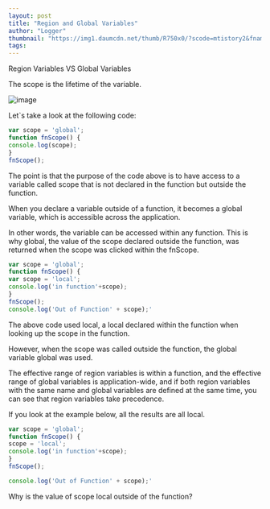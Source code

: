 ```yaml
---
layout: post
title: "Region and Global Variables"
author: "Logger"
thumbnail: "https://img1.daumcdn.net/thumb/R750x0/?scode=mtistory2&fname=https%3A%2F%2Ft1.daumcdn.net%2Fcfile%2Ftistory%2F270FA94256948E581D"
tags: 
---
```



Region Variables VS Global Variables

The scope is the lifetime of the variable.

![image](https://t1.daumcdn.net/cfile/tistory/270FA94256948E581D)

Let`s take a look at the following code:

```js
var scope = 'global';
function fnScope() {
console.log(scope);
}
fnScope();
```

The point is that the purpose of the code above is to have access to a variable called scope that is not declared in the function but outside the function.

When you declare a variable outside of a function, it becomes a global variable, which is accessible across the application.

In other words, the variable can be accessed within any function. This is why global, the value of the scope declared outside the function, was returned when the scope was clicked within the fnScope.

```js
var scope = 'global';
function fnScope() {
var scope = 'local';
console.log('in function'+scope);
}
fnScope();
console.log('Out of Function' + scope);'
```

The above code used local, a local declared within the function when looking up the scope in the function.

However, when the scope was called outside the function, the global variable global was used.

The effective range of region variables is within a function, and the effective range of global variables is application-wide, and if both region variables with the same name and global variables are defined at the same time, you can see that region variables take precedence.

If you look at the example below, all the results are all local.

```js
var scope = 'global';
function fnScope() {
scope = 'local';
console.log('in function'+scope);
}
fnScope();

console.log('Out of Function' + scope);'
```

Why is the value of scope local outside of the function?